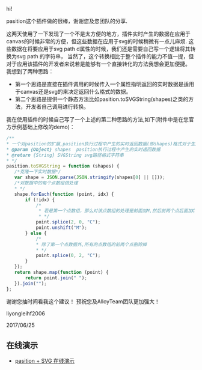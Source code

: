 ﻿hi!

pasition这个插件做的很棒，谢谢您及您团队的分享.

这两天使用了一下发现了一个不是太方便的地方，插件实时产生的数据在应用于canvas的时候非常的方便，但这些数据在应用于svg的时候稍微有一点儿麻烦.
这些数据在将要应用于svg path d属性的时候，我们还是需要自己写一个逻辑将其转换为svg path 的字符串，
当然了，这个转换相比于整个插件的能力不值一提，但对于应用该插件的开发者来说若是能够有一个直接转化的方法我想会更加便捷。
我想到了两种思路：

* 第一个思路是直接在插件调用的时候传入一个属性指明返回的实时数据是适用于canvas还是svg的来决定返回什么格式的数据。
* 第二个思路是提供一个静态方法比如pasition.toSVGString(shapes)之类的方法，开发者自己调用进行转换。

我在使用插件的时候自己写了一个上述的第二种思路的方法,如下(附件中是在您官方示例基础上修改的demo)：

 ``` js
/**
 * 一个对pasition的扩展,pasition执行过程中产生的实时返回数据(即shapes)格式对于生成canvas画布数据比较方便,但对于生成svg需要额外的处理一下,这里扩展的这个方法是将实时数据生成适合svg路径的字符串格式
 * @param {Object} shapes  pasition执行过程中产生的实时返回数据
 * @return {String} SVGString svg路径格式字符串
 * */
pasition.toSVGString = function (shapes) {
    /*克隆一下实时数据*/
    var shape = JSON.parse(JSON.stringify(shapes[0] || []));
    /*对数据中的每个点数组做处理
    * */
    shape.forEach(function (point, idx) {
        if (!idx) {
            /*
             * 若是第一个点数组，那么对该点数组的处理是前面加M,然后前两个点后面加C
             * */
            point.splice(2, 0, "C");
            point.unshift("M");
        } else {
            /*
            * 除了第一个点数据外,所有的点数组的前两个点删除掉
            * */
            point.splice(0, 2, "C");
        }
    });
    return shape.map(function (point) {
        return point.join(" ");
    }).join("");
};
```

谢谢您抽时间看我这个建议！
预祝您及AlloyTeam团队更加强大！


liyongleihf2006

2017/06/25

## 在线演示

* [pasition + SVG 在线演示](https://alloyteam.github.io/pasition/svg.html)


